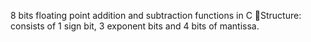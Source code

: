 8 bits floating point addition and subtraction functions in C
📐Structure:
  consists of 1 sign bit, 3 exponent bits and 4 bits of mantissa.
